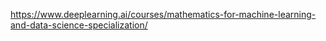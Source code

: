 https://www.deeplearning.ai/courses/mathematics-for-machine-learning-and-data-science-specialization/  
